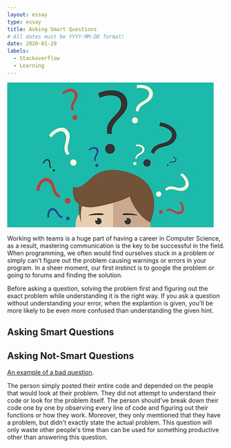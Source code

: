 ```yaml
---
layout: essay
type: essay
title: Asking Smart Questions
# All dates must be YYYY-MM-DD format!
date: 2020-01-29
labels:
  - Stackoverflow
  - Learning
---
```


<img class="ui medium right floated rounded image" src="../images/questions.jpg">

Working with teams is a huge part of having a career in Computer Science, as a result, mastering communication is the key to be successful in the field. When programming, we often would find ourselves stuck in a problem or simply can't figure out the problem causing warnings or errors in your program. In a sheer moment, our first instinct is to google the problem or going to forums and finding the solution. 

Before asking a question, solving the problem first and figuring out the exact problem while understanding it is the right way. If you ask a question without understanding your error, when the explantion is given, you'll be more likely to be even more confused than understanding the given hint. 

## Asking Smart Questions
 




## Asking Not-Smart Questions

[An example of a bad question](https://stackoverflow.com/questions/21058626/why-is-my-code-not-working-as-intended).

The person simply posted their entire code and depended on the people that would look at their problem. They did not attempt to understand their code or look for the problem itself. The person should've break down their code one by one by observing every line of code and figuring out their functions or how they work. Moreover, they only memtioned that they have a problem, but didn't exactly state the actual problem. This question will only waste other people's time than can be used for something productive other than answering this question. 
